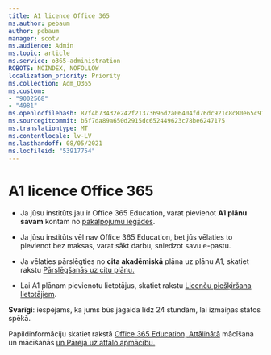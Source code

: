 ```yaml
---
title: A1 licence Office 365
ms.author: pebaum
author: pebaum
manager: scotv
ms.audience: Admin
ms.topic: article
ms.service: o365-administration
ROBOTS: NOINDEX, NOFOLLOW
localization_priority: Priority
ms.collection: Adm_O365
ms.custom:
- "9002568"
- "4981"
ms.openlocfilehash: 87f4b73432e242f21373696d2a06404fd76dc921c8c80e65c91e230cf0212ccc
ms.sourcegitcommit: b5f7da89a650d2915dc652449623c78be6247175
ms.translationtype: MT
ms.contentlocale: lv-LV
ms.lasthandoff: 08/05/2021
ms.locfileid: "53917754"
---
```

# <a name="a1-license-for-office-365"></a>A1 licence Office 365

- Ja jūsu institūts jau ir Office 365 Education, varat pievienot **A1 plānu savam** kontam no [pakalpojumu iegādes](https://docs.microsoft.com/microsoft-365/commerce/buy-another-subscription#buy-another-subscription).

- Ja jūsu institūts vēl nav Office 365 Education, bet jūs vēlaties to pievienot bez maksas, [](https://www.microsoft.com/education/products/office) varat sākt darbu, sniedzot savu e-pastu.

- Ja vēlaties pārslēgties no **cita akadēmiskā** plāna uz plānu A1, skatiet rakstu [Pārslēgšanās uz citu plānu.](https://docs.microsoft.com/microsoft-365/commerce/subscriptions/switch-plans-manually)

- Lai A1 plānam pievienotu lietotājus, skatiet rakstu [Licenču piešķiršana lietotājiem](https://docs.microsoft.com/microsoft-365/admin/manage/assign-licenses-to-users).

**Svarīgi**: iespējams, ka jums būs jāgaida līdz 24 stundām, lai izmaiņas stātos spēkā.

Papildinformāciju skatiet rakstā [Office 365 Education, Attālinātā](https://support.office.com/article/remote-teaching-and-learning-in-office-365-education-f651ccae-7b65-478b-8366-51bb884025c4) mācīšana un mācīšanās [un Pāreja uz attālo apmācību.](https://www.microsoft.com/education/remote-learning)
